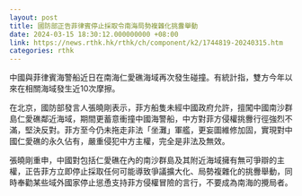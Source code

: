 ```yaml
---
layout: post
title: 國防部正告菲律賓停止採取令南海局勢複雜化挑釁舉動
date: 2024-03-15 18:30:12.000000000 +08:00
link: https://news.rthk.hk/rthk/ch/component/k2/1744819-20240315.htm
categories: rthk
---
```


中國與菲律賓海警船近日在南海仁愛礁海域再次發生碰撞。有統計指，雙方今年以來在相關海域發生近10次摩擦。 

在北京，國防部發言人張曉剛表示，菲方船隻未經中國政府允許，擅闖中國南沙群島仁愛礁鄰近海域，期間更蓄意衝撞中國海警船，中方對菲方侵權挑釁行徑強烈不滿，堅決反對。菲方至今仍未拖走非法「坐灘」軍艦，更妄圖維修加固，實現對中國仁愛礁的永久佔有，嚴重侵犯中方主權，完全是非法及無效。 

張曉剛重申，中國對包括仁愛礁在內的南沙群島及其附近海域擁有無可爭辯的主權，正告菲方立即停止採取任何可能導致爭議擴大化、局勢複雜化的挑釁舉動，同時奉勸某些域外國家停止慫恿支持菲方侵權冒險的言行，不要成為南海的攪局者。
